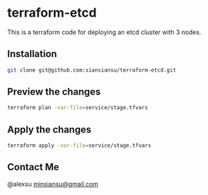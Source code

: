 # terraform-etcd

This is a terraform code for deploying an etcd cluster with 3 nodes.

## Installation

```bash
git clone git@github.com:siansiansu/terraform-etcd.git
```

## Preview the changes

```bash
terraform plan -var-file=service/stage.tfvars
```

## Apply the changes

```bash
terraform apply -var-file=service/stage.tfvars
```

## Contact Me

@alexsu <minsiansu@gmail.com>
